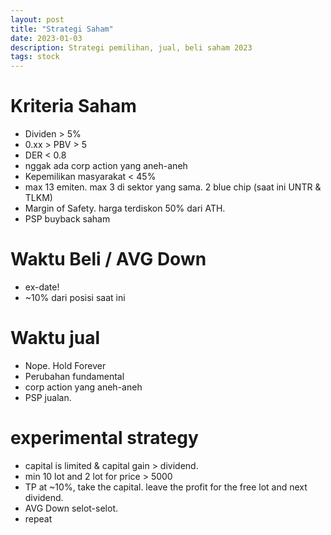 ```yaml
---
layout: post
title: "Strategi Saham"
date: 2023-01-03
description: Strategi pemilihan, jual, beli saham 2023
tags: stock
---
```



# Kriteria Saham

* Dividen > 5%
* 0.xx > PBV > 5
* DER < 0.8
* nggak ada corp action yang aneh-aneh
* Kepemilikan masyarakat < 45%
* max 13 emiten. max 3 di sektor yang sama. 2 blue chip (saat ini UNTR & TLKM)
* Margin of Safety. harga terdiskon 50% dari ATH.
* PSP buyback saham


# Waktu Beli / AVG Down

* ex-date!
* ~10% dari posisi saat ini


# Waktu jual

* Nope. Hold Forever
* Perubahan fundamental
* corp action yang aneh-aneh
* PSP jualan.



# experimental strategy

* capital is limited & capital gain > dividend.
* min 10 lot and 2 lot for price > 5000
* TP at ~10%, take the capital. leave the profit for the free lot and next dividend.
* AVG Down selot-selot.
* repeat 